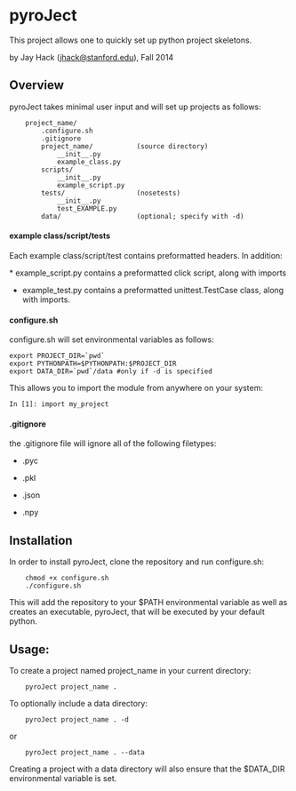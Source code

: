 # pyroJect
This project allows one to quickly set up python project skeletons.

by Jay Hack (jhack@stanford.edu), Fall 2014

## Overview
pyroJect takes minimal user input and will set up projects as follows:
```
	project_name/
		.configure.sh
		.gitignore
		project_name/			(source directory)
			__init__.py
			example_class.py
		scripts/				
			__init__.py
			example_script.py
		tests/					(nosetests)
			__init__.py
			test_EXAMPLE.py
		data/ 					(optional; specify with -d)
```
#### example class/script/tests
Each example class/script/test contains preformatted headers. In addition:

* example_script.py contains a preformatted click script, along with imports

* example_test.py contains a preformatted unittest.TestCase class, along with imports.

#### configure.sh
configure.sh will set environmental variables as follows:
```
export PROJECT_DIR=`pwd`
export PYTHONPATH=$PYTHONPATH:$PROJECT_DIR
export DATA_DIR=`pwd`/data #only if -d is specified
```
This allows you to import the module from anywhere on your system:
```
In [1]: import my_project
```

#### .gitignore
the .gitignore file will ignore all of the following filetypes:

* .pyc

* .pkl

* .json

* .npy





## Installation
In order to install pyroJect, clone the repository and run configure.sh:
```
	chmod +x configure.sh
	./configure.sh
```
This will add the repository to your $PATH environmental variable as well 
as creates an executable, pyroJect, that will be executed by your default
python.




## Usage:
To create a project named project_name in your current directory:
```
	pyroJect project_name .
```
To optionally include a data directory:
```
	pyroJect project_name . -d
```
or 
```
	pyroJect project_name . --data
```
Creating a project with a data directory will also ensure that the 
$DATA_DIR environmental variable is set.


